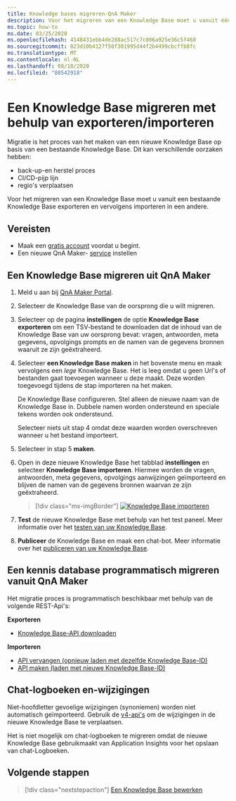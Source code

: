 ```yaml
---
title: Knowledge bases migreren-QnA Maker
description: Voor het migreren van een Knowledge Base moet u vanuit één kennis database exporteren en vervolgens importeren in een andere.
ms.topic: how-to
ms.date: 03/25/2020
ms.openlocfilehash: 4148431ebb4de288ac517c7c006a925e36c5f460
ms.sourcegitcommit: 023d10b4127f50f301995d44f2b4499cbcffb8fc
ms.translationtype: MT
ms.contentlocale: nl-NL
ms.lasthandoff: 08/18/2020
ms.locfileid: "88542918"
---
```

# <a name="migrate-a-knowledge-base-using-export-import"></a>Een Knowledge Base migreren met behulp van exporteren/importeren

Migratie is het proces van het maken van een nieuwe Knowledge Base op basis van een bestaande Knowledge Base. Dit kan verschillende oorzaken hebben:

* back-up-en herstel proces
* CI/CD-pijp lijn
* regio's verplaatsen

Voor het migreren van een Knowledge Base moet u vanuit een bestaande Knowledge Base exporteren en vervolgens importeren in een andere.

## <a name="prerequisites"></a>Vereisten

* Maak een [gratis account](https://azure.microsoft.com/free/cognitive-services/) voordat u begint.
* Een nieuwe QnA Maker- [service](../How-To/set-up-qnamaker-service-azure.md) instellen

## <a name="migrate-a-knowledge-base-from-qna-maker"></a>Een Knowledge Base migreren uit QnA Maker
1. Meld u aan bij [QnA Maker Portal](https://qnamaker.ai).
1. Selecteer de Knowledge Base van de oorsprong die u wilt migreren.

1. Selecteer op de pagina **instellingen** de optie **Knowledge Base exporteren** om een TSV-bestand te downloaden dat de inhoud van de Knowledge Base van uw oorsprong bevat: vragen, antwoorden, meta gegevens, opvolgings prompts en de namen van de gegevens bronnen waaruit ze zijn geëxtraheerd.

1. Selecteer **een Knowledge Base maken** in het bovenste menu en maak vervolgens een _lege_ Knowledge Base. Het is leeg omdat u geen Url's of bestanden gaat toevoegen wanneer u deze maakt. Deze worden toegevoegd tijdens de stap importeren na het maken.

    De Knowledge Base configureren. Stel alleen de nieuwe naam van de Knowledge Base in. Dubbele namen worden ondersteund en speciale tekens worden ook ondersteund.

    Selecteer niets uit stap 4 omdat deze waarden worden overschreven wanneer u het bestand importeert.

1. Selecteer in stap 5 **maken**.

1. Open in deze nieuwe Knowledge Base het tabblad **instellingen** en selecteer **Knowledge Base importeren**. Hiermee worden de vragen, antwoorden, meta gegevens, opvolgings aanwijzingen geïmporteerd en blijven de namen van de gegevens bronnen waarvan ze zijn geëxtraheerd.

   > [!div class="mx-imgBorder"]
   > [![Knowledge Base importeren](../media/qnamaker-how-to-migrate-kb/Import.png)](../media/qnamaker-how-to-migrate-kb/Import.png#lightbox)

1. **Test** de nieuwe Knowledge Base met behulp van het test paneel. Meer informatie over het [testen van uw Knowledge Base](../How-To/test-knowledge-base.md).

1. **Publiceer** de Knowledge Base en maak een chat-bot. Meer informatie over het [publiceren van uw Knowledge Base](../Quickstarts/create-publish-knowledge-base.md#publish-the-knowledge-base).

## <a name="programmatically-migrate-a-knowledge-base-from-qna-maker"></a>Een kennis database programmatisch migreren vanuit QnA Maker

Het migratie proces is programmatisch beschikbaar met behulp van de volgende REST-Api's:

**Exporteren**

* [Knowledge Base-API downloaden](https://docs.microsoft.com/rest/api/cognitiveservices/qnamaker/knowledgebase/download)

**Importeren**

* [API vervangen (opnieuw laden met dezelfde Knowledge Base-ID)](https://docs.microsoft.com/rest/api/cognitiveservices/qnamaker/knowledgebase/replace)
* [API maken (laden met nieuwe Knowledge Base-ID)](https://docs.microsoft.com/rest/api/cognitiveservices/qnamaker/knowledgebase/create)


## <a name="chat-logs-and-alterations"></a>Chat-logboeken en-wijzigingen
Niet-hoofdletter gevoelige wijzigingen (synoniemen) worden niet automatisch geïmporteerd. Gebruik de [v4-api's](https://go.microsoft.com/fwlink/?linkid=2092179) om de wijzigingen in de nieuwe Knowledge Base te verplaatsen.

Het is niet mogelijk om chat-logboeken te migreren omdat de nieuwe Knowledge Base gebruikmaakt van Application Insights voor het opslaan van chat-Logboeken.

## <a name="next-steps"></a>Volgende stappen

> [!div class="nextstepaction"]
> [Een Knowledge Base bewerken](../How-To/edit-knowledge-base.md)
